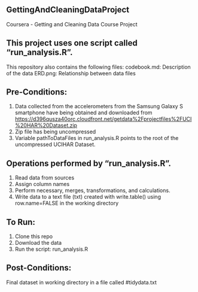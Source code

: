 ## GettingAndCleaningDataProject
Coursera - Getting and Cleaning Data Course Project

## This project uses one script called “run_analysis.R”. 
This repository also contains the following files:
codebook.md: Description of the data
ERD.png: Relationship between data files
## Pre-Conditions:
1.	Data collected from the accelerometers from the Samsung Galaxy S smartphone have being obtained and downloaded from https://d396qusza40orc.cloudfront.net/getdata%2Fprojectfiles%2FUCI%20HAR%20Dataset.zip
2.	Zip file has being uncompressed
3.	Variable pathToDataFiles in run_analysis.R points to the root of the uncompressed UCIHAR Dataset.

## Operations performed by “run_analysis.R”.
1.	Read data from sources
2.	Assign column names
3. Perform necessary, merges,  transformations, and calculations.
4. Write data to a text file (txt) created with write.table() using row.name=FALSE in the working directory

## To Run:
1.	Clone this repo
2.	Download the data
2. Run the script:  run_analysis.R

## Post-Conditions:
Final dataset in working directory in a file called  #tidydata.txt


